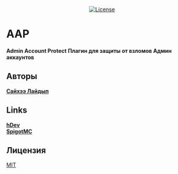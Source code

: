 <p align="center">
<a href="https://choosealicense.com/licenses/mit/"><img src="https://i.imgur.com/5kzwAQP.png" alt="License"></a>
</p>



# AAP
<b>Admin Account Protect</b>
<b>Плагин для защиты от взломов Админ аккаунтов</b>

## Авторы
<a href="https://vk.com/sayhe"><b>Сайхээ Лайдып</b></a>

## Links
<a href="https://vk.com/hdevhome"><b>hDev</b></a><br>
<a href="https://www.spigotmc.org/resources/aap.84913/"><b>SpigotMC</b></a>

## Лицензия
[MIT](https://choosealicense.com/licenses/mit/)
